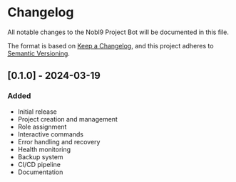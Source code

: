 # Changelog

All notable changes to the Nobl9 Project Bot will be documented in this file.

The format is based on [Keep a Changelog](https://keepachangelog.com/en/1.0.0/),
and this project adheres to [Semantic Versioning](https://semver.org/spec/v2.0.0.html).

## [0.1.0] - 2024-03-19

### Added
- Initial release
- Project creation and management
- Role assignment
- Interactive commands
- Error handling and recovery
- Health monitoring
- Backup system
- CI/CD pipeline
- Documentation 